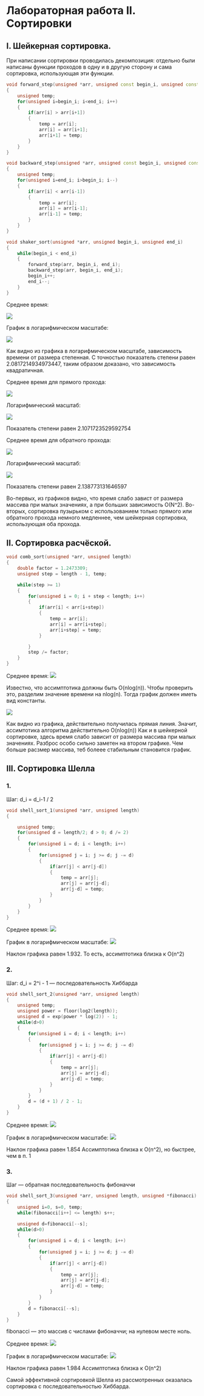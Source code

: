 # Лабораторная работа II. Сортировки
## I. Шейкерная сортировка.
При написании сортировки проводилась декомпозиция: отдельно были написаны функции проходов в одну и в другую сторону и сама сортировка, использующая эти функции.
```C++
void forward_step(unsigned *arr, unsigned const begin_i, unsigned const end_i)
{
    unsigned temp;
    for(unsigned i=begin_i; i<end_i; i++)
    {
        if(arr[i] > arr[i+1])
        {
            temp = arr[i];
            arr[i] = arr[i+1];
            arr[i+1] = temp;
        }
    }
}

void backward_step(unsigned *arr, unsigned const begin_i, unsigned const end_i)
{
    unsigned temp;
    for(unsigned i=end_i; i>begin_i; i--)
    {
        if(arr[i] < arr[i-1])
        {
            temp = arr[i];
            arr[i] = arr[i-1];
            arr[i-1] = temp;
        }
    }
}

void shaker_sort(unsigned *arr, unsigned begin_i, unsigned end_i)
{
    while(begin_i < end_i)
    {
        forward_step(arr, begin_i, end_i);
        backward_step(arr, begin_i, end_i);
        begin_i++;
        end_i--;
    }
}
```

Среднее время:

![](https://github.com/Squirrrel42/Infa-term-2/blob/main/Lab2/images/shaker.png)

График в логарифмическом масштабе:

![](https://github.com/Squirrrel42/Infa-term-2/blob/main/Lab2/images/shaker%20log.png)

Как видно из графика в логарифмическом масштабе, зависимость времени от размера степенная. С точностью показатель степени равен 2.0817214934973447, таким образом доказано, что зависимость квадратичная.

Среднее время для прямого прохода:

![](https://github.com/Squirrrel42/Infa-term-2/blob/main/Lab2/images/forward%20step.png)

Логарифмический масштаб:

![](https://github.com/Squirrrel42/Infa-term-2/blob/main/Lab2/images/forward%20step%20log.png)

Показатель степени равен 2.1071723529592754

Среднее время для обратного прохода:

![](https://github.com/Squirrrel42/Infa-term-2/blob/main/Lab2/images/backward%20step.png)

Логарифмический масштаб:

![](https://github.com/Squirrrel42/Infa-term-2/blob/main/Lab2/images/backward%20step%20log.png)

Показатель степени равен 2.138773131646597


Во-первых, из графиков видно, что время слабо завист от размера массива при малых значениях, а при больших зависимость O(N^2).
Во-вторых, сортировка пузырьком с использованием только прямого или обратного прохода немного медленнее, чем шейкерная сортировка, использующая оба прохода.

## II. Сортировка расчёской.
```C++
void comb_sort(unsigned *arr, unsigned length)
{
    double factor = 1.2473309;
    unsigned step = length - 1, temp;

    while(step >= 1)
    {
        for(unsigned i = 0; i + step < length; i++)
        {
            if(arr[i] < arr[i+step])
            {
                temp = arr[i];
                arr[i] = arr[i+step];
                arr[i+step] = temp;
            }

        }
        step /= factor;
    }
}
```
Среднее время:
![](https://github.com/Squirrrel42/Infa-term-2/blob/main/Lab2/images/comb.png)

Известно, что ассимптотика должны быть O(nlog(n)). Чтобы проверить это, разделим значение времени на nlog(n). Тогда график должен иметь вид константы.

![](https://github.com/Squirrrel42/Infa-term-2/blob/main/Lab2/images/comb%20check.png)

Как видно из графика, действительно получилась прямая линия. Значит, ассимтотика алгоритма действительно O(nlog(n))
Как и в шейкерной сортировке, здесь время слабо зависит от размера массива при малых значениях. Разброс особо сильно заметен на втором графике. Чем больше расзмер массива, теб болеее стабильным становится график.

## III. Сортировка Шелла

### 1.

Шаг: d_i = d_i-1 / 2

```C++
void shell_sort_1(unsigned *arr, unsigned length)
{

    unsigned temp;
    for(unsigned d = length/2; d > 0; d /= 2)
    {
        for(unsigned i = d; i < length; i++)
        {
            for(unsigned j = i; j >= d; j -= d)
            {
                if(arr[j] < arr[j-d])
                {
                    temp = arr[j];
                    arr[j] = arr[j-d];
                    arr[j-d] = temp;
                }
            }
        }
    }
}
```

Среднее время:
![](https://github.com/Squirrrel42/Infa-term-2/blob/main/Lab2/images/shell%201.png)

График в логарифмическом масштабе:
![](https://github.com/Squirrrel42/Infa-term-2/blob/main/Lab2/images/shell%201%20check.png)

Наклон графика равен 1.932.
То есть, ассимптотика близка к O(n^2)

### 2.

Шаг: d_i = 2^i - 1 — последовательность Хиббарда

```C++
void shell_sort_2(unsigned *arr, unsigned length)
{
    unsigned temp;
    unsigned power = floor(log2(length));
    unsigned d = exp(power * log(2)) - 1;
    while(d>0)
    {
        for(unsigned i = d; i < length; i++)
        {
            for(unsigned j = i; j >= d; j -= d)
            {
                if(arr[j] < arr[j-d])
                {
                    temp = arr[j];
                    arr[j] = arr[j-d];
                    arr[j-d] = temp;
                }
            }
        }
        d = (d + 1) / 2 - 1;
    }
}
```

Среднее время:
![](https://github.com/Squirrrel42/Infa-term-2/blob/main/Lab2/images/shell%202.png)

График в логарифмическом масштабе:
![](https://github.com/Squirrrel42/Infa-term-2/blob/main/Lab2/images/shell%202%20check.png)

Наклон графика равен 1.854
Ассимптотика близка к O(n^2), но быстрее, чем в п. 1

### 3.

Шаг — обратная последовательность фибоначчи

```C++
void shell_sort_3(unsigned *arr, unsigned length, unsigned *fibonacci)
{
    unsigned i=0, s=0, temp;
    while(fibonacci[i++] <= length) s++;

    unsigned d=fibonacci[--s];
    while(d>0)
    {
        for(unsigned i = d; i < length; i++)
        {
            for(unsigned j = i; j >= d; j -= d)
            {
                if(arr[j] < arr[j-d])
                {
                    temp = arr[j];
                    arr[j] = arr[j-d];
                    arr[j-d] = temp;
                }
            }
        }
        d = fibonacci[--s];
    }
}
```

fibonacci — это массив с числами фибоначчи; на нулевом месте ноль.

Среднее время:
![](https://github.com/Squirrrel42/Infa-term-2/blob/main/Lab2/images/shell%203.png)

График в логарифмическом масштабе:
![](https://github.com/Squirrrel42/Infa-term-2/blob/main/Lab2/images/shell%203%20check.png)

Наклон графика равен 1.984
Ассимптотика близка к O(n^2)

Самой эффективной сортировкой Шелла из рассмотренных оказалась сортировка с последовательностью Хиббарда.

